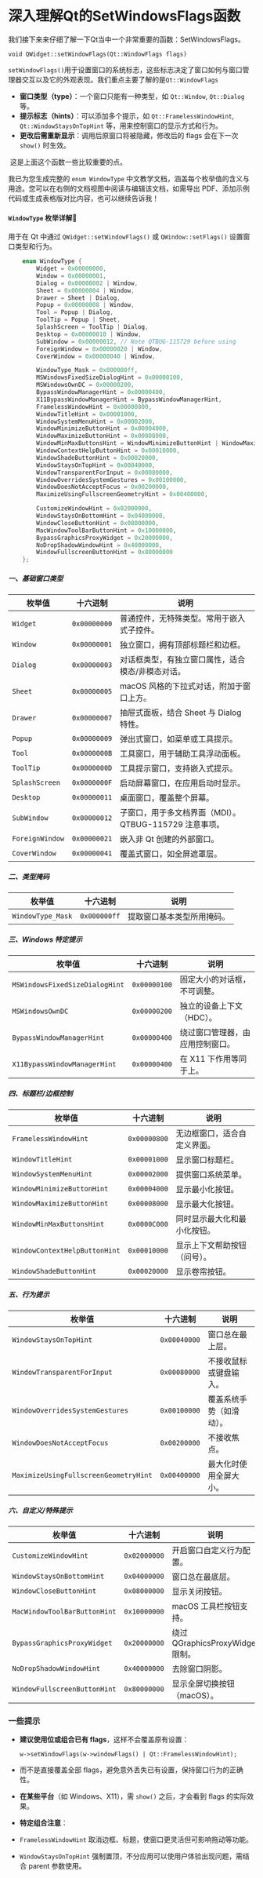 # 深入理解Qt的SetWindowsFlags函数

​	我们接下来来仔细了解一下Qt当中一个非常重要的函数：SetWindowsFlags。

```
void QWidget::setWindowFlags(Qt::WindowFlags flags)
```

​	`setWindowFlags()`用于设置窗口的系统标志，这些标志决定了窗口如何与窗口管理器交互以及它的外观表现。我们重点主要了解的是`Qt::WindowFlags`

- **窗口类型（type）**：一个窗口只能有一种类型，如 `Qt::Window`, `Qt::Dialog` 等。
- **提示标志（hints）**：可以添加多个提示，如 `Qt::FramelessWindowHint`, `Qt::WindowStaysOnTopHint` 等，用来控制窗口的显示方式和行为。
- **更改后需重新显示**：调用后原窗口将被隐藏，修改后的 flags 会在下一次 `show()` 时生效。

​	这是上面这个函数一些比较重要的点。

我已为您生成完整的 `enum WindowType` 中文教学文档，涵盖每个枚举值的含义与用途。您可以在右侧的文档视图中阅读与编辑该文档，如需导出 PDF、添加示例代码或生成表格版对比内容，也可以继续告诉我！

#### `WindowType` 枚举详解📘

用于在 Qt 中通过 `QWidget::setWindowFlags()` 或 `QWindow::setFlags()` 设置窗口类型和行为。

```cpp
    enum WindowType {
        Widget = 0x00000000,
        Window = 0x00000001,
        Dialog = 0x00000002 | Window,
        Sheet = 0x00000004 | Window,
        Drawer = Sheet | Dialog,
        Popup = 0x00000008 | Window,
        Tool = Popup | Dialog,
        ToolTip = Popup | Sheet,
        SplashScreen = ToolTip | Dialog,
        Desktop = 0x00000010 | Window,
        SubWindow = 0x00000012, // Note QTBUG-115729 before using
        ForeignWindow = 0x00000020 | Window,
        CoverWindow = 0x00000040 | Window,

        WindowType_Mask = 0x000000ff,
        MSWindowsFixedSizeDialogHint = 0x00000100,
        MSWindowsOwnDC = 0x00000200,
        BypassWindowManagerHint = 0x00000400,
        X11BypassWindowManagerHint = BypassWindowManagerHint,
        FramelessWindowHint = 0x00000800,
        WindowTitleHint = 0x00001000,
        WindowSystemMenuHint = 0x00002000,
        WindowMinimizeButtonHint = 0x00004000,
        WindowMaximizeButtonHint = 0x00008000,
        WindowMinMaxButtonsHint = WindowMinimizeButtonHint | WindowMaximizeButtonHint,
        WindowContextHelpButtonHint = 0x00010000,
        WindowShadeButtonHint = 0x00020000,
        WindowStaysOnTopHint = 0x00040000,
        WindowTransparentForInput = 0x00080000,
        WindowOverridesSystemGestures = 0x00100000,
        WindowDoesNotAcceptFocus = 0x00200000,
        MaximizeUsingFullscreenGeometryHint = 0x00400000,

        CustomizeWindowHint = 0x02000000,
        WindowStaysOnBottomHint = 0x04000000,
        WindowCloseButtonHint = 0x08000000,
        MacWindowToolBarButtonHint = 0x10000000,
        BypassGraphicsProxyWidget = 0x20000000,
        NoDropShadowWindowHint = 0x40000000,
        WindowFullscreenButtonHint = 0x80000000
    };
```



##### 一、基础窗口类型

| 枚举值          | 十六进制     | 说明                                                   |
| --------------- | ------------ | ------------------------------------------------------ |
| `Widget`        | `0x00000000` | 普通控件，无特殊类型。常用于嵌入式子控件。             |
| `Window`        | `0x00000001` | 独立窗口，拥有顶部标题栏和边框。                       |
| `Dialog`        | `0x00000003` | 对话框类型，有独立窗口属性，适合模态/非模态对话。      |
| `Sheet`         | `0x00000005` | macOS 风格的下拉式对话，附加于窗口上方。               |
| `Drawer`        | `0x00000007` | 抽屉式面板，结合 Sheet 与 Dialog 特性。                |
| `Popup`         | `0x00000009` | 弹出式窗口，如菜单或工具提示。                         |
| `Tool`          | `0x0000000B` | 工具窗口，用于辅助工具浮动面板。                       |
| `ToolTip`       | `0x0000000D` | 工具提示窗口，支持嵌入式提示。                         |
| `SplashScreen`  | `0x0000000F` | 启动屏幕窗口，在应用启动时显示。                       |
| `Desktop`       | `0x00000011` | 桌面窗口，覆盖整个屏幕。                               |
| `SubWindow`     | `0x00000012` | 子窗口，用于多文档界面（MDI）。QTBUG-115729 注意事项。 |
| `ForeignWindow` | `0x00000021` | 嵌入非 Qt 创建的外部窗口。                             |
| `CoverWindow`   | `0x00000041` | 覆盖式窗口，如全屏遮罩层。                             |

##### 二、类型掩码

| 枚举值            | 十六进制     | 说明                       |
| ----------------- | ------------ | -------------------------- |
| `WindowType_Mask` | `0x000000ff` | 提取窗口基本类型所用掩码。 |

##### 三、Windows 特定提示

| 枚举值                         | 十六进制     | 说明                             |
| ------------------------------ | ------------ | -------------------------------- |
| `MSWindowsFixedSizeDialogHint` | `0x00000100` | 固定大小的对话框，不可调整。     |
| `MSWindowsOwnDC`               | `0x00000200` | 独立的设备上下文（HDC）。        |
| `BypassWindowManagerHint`      | `0x00000400` | 绕过窗口管理器，由应用控制窗口。 |
| `X11BypassWindowManagerHint`   | `0x00000400` | 在 X11 下作用等同于上。          |

##### 四、标题栏/边框控制

| 枚举值                        | 十六进制     | 说明                         |
| ----------------------------- | ------------ | ---------------------------- |
| `FramelessWindowHint`         | `0x00000800` | 无边框窗口，适合自定义界面。 |
| `WindowTitleHint`             | `0x00001000` | 显示窗口标题栏。             |
| `WindowSystemMenuHint`        | `0x00002000` | 提供窗口系统菜单。           |
| `WindowMinimizeButtonHint`    | `0x00004000` | 显示最小化按钮。             |
| `WindowMaximizeButtonHint`    | `0x00008000` | 显示最大化按钮。             |
| `WindowMinMaxButtonsHint`     | `0x0000C000` | 同时显示最大化和最小化按钮。 |
| `WindowContextHelpButtonHint` | `0x00010000` | 显示上下文帮助按钮（问号）。 |
| `WindowShadeButtonHint`       | `0x00020000` | 显示卷帘按钮。               |

##### 五、行为提示

| 枚举值                                | 十六进制     | 说明                     |
| ------------------------------------- | ------------ | ------------------------ |
| `WindowStaysOnTopHint`                | `0x00040000` | 窗口总在最上层。         |
| `WindowTransparentForInput`           | `0x00080000` | 不接收鼠标或键盘输入。   |
| `WindowOverridesSystemGestures`       | `0x00100000` | 覆盖系统手势（如滑动）。 |
| `WindowDoesNotAcceptFocus`            | `0x00200000` | 不接收焦点。             |
| `MaximizeUsingFullscreenGeometryHint` | `0x00400000` | 最大化时使用全屏大小。   |

##### 六、自定义/特殊提示

| 枚举值                       | 十六进制     | 说明                             |
| ---------------------------- | ------------ | -------------------------------- |
| `CustomizeWindowHint`        | `0x02000000` | 开启窗口自定义行为配置。         |
| `WindowStaysOnBottomHint`    | `0x04000000` | 窗口总在最底层。                 |
| `WindowCloseButtonHint`      | `0x08000000` | 显示关闭按钮。                   |
| `MacWindowToolBarButtonHint` | `0x10000000` | macOS 工具栏按钮支持。           |
| `BypassGraphicsProxyWidget`  | `0x20000000` | 绕过 QGraphicsProxyWidget 限制。 |
| `NoDropShadowWindowHint`     | `0x40000000` | 去除窗口阴影。                   |
| `WindowFullscreenButtonHint` | `0x80000000` | 显示全屏切换按钮（macOS）。      |

### 一些提示

- **建议使用位或组合已有 flags**，这样不会覆盖原有设置：

  ```
  w->setWindowFlags(w->windowFlags() | Qt::FramelessWindowHint);
  ```

- 而不是直接覆盖全部 flags，避免意外丢失已有设置，保持窗口行为的正确性。

- **在某些平台**（如 Windows、X11），需 `show()` 之后，才会看到 flags 的实际效果。

- **特定组合注意**：

- `FramelessWindowHint` 取消边框、标题，使窗口更灵活但可影响拖动等功能。
- `WindowStaysOnTopHint` 强制置顶，不分应用可以使用户体验出现问题，需结合 parent 参数使用。

